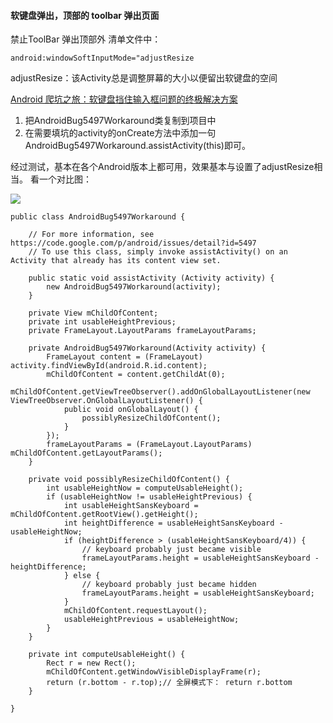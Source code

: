 

####  软键盘弹出，顶部的 toolbar  弹出页面

禁止ToolBar  弹出顶部外
清单文件中：

```
android:windowSoftInputMode="adjustResize

```
adjustResize：该Activity总是调整屏幕的大小以便留出软键盘的空间





[Android 爬坑之旅：软键盘挡住输入框问题的终极解决方案](https://www.diycode.cc/topics/383)

1. 把AndroidBug5497Workaround类复制到项目中
2. 在需要填坑的activity的onCreate方法中添加一句AndroidBug5497Workaround.assistActivity(this)即可。

经过测试，基本在各个Android版本上都可用，效果基本与设置了adjustResize相当。
看一个对比图：

![](https://diycode.b0.upaiyun.com/photo/2016/4425e2d8092a6714dd89cefa2c7695db.jpg)

```
public class AndroidBug5497Workaround {

    // For more information, see https://code.google.com/p/android/issues/detail?id=5497
    // To use this class, simply invoke assistActivity() on an Activity that already has its content view set.

    public static void assistActivity (Activity activity) {
        new AndroidBug5497Workaround(activity);
    }

    private View mChildOfContent;
    private int usableHeightPrevious;
    private FrameLayout.LayoutParams frameLayoutParams;

    private AndroidBug5497Workaround(Activity activity) {
        FrameLayout content = (FrameLayout) activity.findViewById(android.R.id.content);
        mChildOfContent = content.getChildAt(0);
        mChildOfContent.getViewTreeObserver().addOnGlobalLayoutListener(new ViewTreeObserver.OnGlobalLayoutListener() {
            public void onGlobalLayout() {
                possiblyResizeChildOfContent();
            }
        });
        frameLayoutParams = (FrameLayout.LayoutParams) mChildOfContent.getLayoutParams();
    }

    private void possiblyResizeChildOfContent() {
        int usableHeightNow = computeUsableHeight();
        if (usableHeightNow != usableHeightPrevious) {
            int usableHeightSansKeyboard = mChildOfContent.getRootView().getHeight();
            int heightDifference = usableHeightSansKeyboard - usableHeightNow;
            if (heightDifference > (usableHeightSansKeyboard/4)) {
                // keyboard probably just became visible
                frameLayoutParams.height = usableHeightSansKeyboard - heightDifference;
            } else {
                // keyboard probably just became hidden
                frameLayoutParams.height = usableHeightSansKeyboard;
            }
            mChildOfContent.requestLayout();
            usableHeightPrevious = usableHeightNow;
        }
    }

    private int computeUsableHeight() {
        Rect r = new Rect();
        mChildOfContent.getWindowVisibleDisplayFrame(r);
        return (r.bottom - r.top);// 全屏模式下： return r.bottom
    }

}
```

 

 










